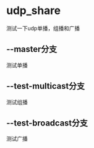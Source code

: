 # udp_share
测试一下udp单播，组播和广播

## --master分支
测试单播

## --test-multicast分支
测试组播

## --test-broadcast分支
测试广播
